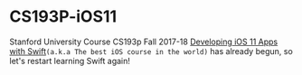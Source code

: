# CS193P-iOS11
Stanford University Course CS193p Fall 2017-18 [Developing iOS 11 Apps with Swift](https://itunes.apple.com/cn/podcast/developing-ios-11-apps-with-swift/id1315130780?mt=2)`(a.k.a The best iOS course in the world)` has already begun, so let's restart learning Swift again!

